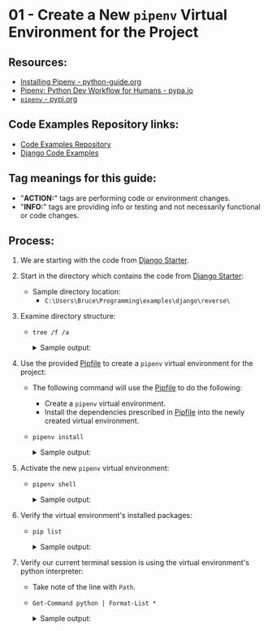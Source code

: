 # 01 - Create a New `pipenv` Virtual Environment for the Project

## Resources:
* [Installing Pipenv - python-guide.org](https://docs.python-guide.org/dev/virtualenvs/#installing-pipenv)
* [Pipenv: Python Dev Workflow for Humans - pypa.io](https://pipenv.pypa.io/en/latest/)
* [`pipenv` - pypi.org](https://pypi.org/project/pipenv/)


## Code Examples Repository links:
* [Code Examples Repository](../../../README.md)
* [Django Code Examples](../../README.md)

## Tag meanings for this guide:
* "**ACTION:**" tags are performing code or environment changes.
* "**INFO:**" tags are providing info or testing and not necessarily functional or code changes.

## Process:
1. We are starting with the code from [Django Starter](../../django-starter/README.md).

1. Start in the directory which contains the code from [Django Starter](../../django-starter/README.md):
    * Sample directory location:
        * `C:\Users\Bruce\Programming\examples\django\reverse\`

1. Examine directory structure:
    * `tree /f /a`
        <details>
        <summary>Sample output:</summary>

            PS C:\Users\Bruce\Programming\examples\django\reverse> tree /f /a
            Folder PATH listing for volume OS
            Volume serial number is CC00-DD12
            C:.
            |   manage.py
            |   Pipfile
            |   Pipfile.lock
            |   README.md
            |
            +---notes
            |       commands_and_links.md
            |       notes.md
            |
            +---the_app
            |   |   admin.py
            |   |   apps.py
            |   |   models.py
            |   |   tests.py
            |   |   views.py
            |   |   __init__.py
            |   |
            |   \---migrations
            |           __init__.py
            |
            \---the_project
                    asgi.py
                    settings.py
                    urls.py
                    wsgi.py
                    __init__.py

            PS C:\Users\Bruce\Programming\examples\django\reverse>
        </details>

1. Use the provided [Pipfile](../Pipfile) to create a `pipenv` virtual environment for the project:
    * The following command will use the [Pipfile](../Pipfile) to do the following:
        * Create a `pipenv` virtual environment.
        * Install the dependencies prescribed in [Pipfile](../Pipfile) into the newly created virtual environment.
    * `pipenv install`
        <details>
        <summary>Sample output:</summary>

            PS C:\Users\Bruce\Programming\examples\django\reverse> pipenv install
            Creating a virtualenv for this project...
            Pipfile: C:\Users\Bruce\Programming\examples\django\reverse\Pipfile
            Using C:/Users/Bruce/AppData/Local/Programs/Python/Python310/python.exe (3.10.6) to create virtualenv...
            [=== ] Creating virtual environment...
              creator CPython3Windows(dest=C:\Users\Bruce\.virtualenvs\reverse-gikyn-XH, clear=False, no_vcs_ignore=False, global=False)
              seeder FromAppData(download=False, pip=bundle, setuptools=bundle, wheel=bundle, via=copy, app_data_dir=C:\Users\Bruce\AppData\Local\pypa\virtualenv)
                added seed packages: pip==22.2.2, setuptools==64.0.3, wheel==0.37.1
              activators BashActivator,BatchActivator,FishActivator,NushellActivator,PowerShellActivator,PythonActivator

            Successfully created virtual environment!
            Virtualenv location: C:\Users\Bruce\.virtualenvs\reverse-gikyn-XH
            Installing dependencies from Pipfile.lock (2d0928)...
              ================================ 5/5 - 00:00:08
            To activate this project's virtualenv, run pipenv shell.
            Alternatively, run a command inside the virtualenv with pipenv run.
            PS C:\Users\Bruce\Programming\examples\django\reverse>
        </details>

1. Activate the new `pipenv` virtual environment:
    * `pipenv shell`
        <details>
        <summary>Sample output:</summary>

            PS C:\Users\Bruce\Programming\examples\django\reverse> pipenv shell
            Launching subshell in virtual environment...
            PowerShell 7.2.6
            Copyright (c) Microsoft Corporation.

            https://aka.ms/powershell
            Type 'help' to get help.

            PS C:\Users\Bruce\Programming\examples\django\reverse>
        </details>

1. Verify the virtual environment's installed packages:
    * `pip list`
        <details>
        <summary>Sample output:</summary>

            PS C:\Users\Bruce\Programming\examples\django\reverse> pip list
            Package    Version
            ---------- -------
            asgiref    3.5.2
            Django     4.0
            docutils   0.19
            pip        22.2.2
            setuptools 64.0.3
            sqlparse   0.4.2
            tzdata     2022.2
            wheel      0.37.1
            PS C:\Users\Bruce\Programming\examples\django\reverse>
        </details>

1. Verify our current terminal session is using the virtual environment's python interpreter:
    * Take note of the line with `Path`.
    * `Get-Command python | Format-List *`
        <details>
        <summary>Sample output:</summary>

            PS C:\Users\Bruce\Programming\examples\django\reverse> Get-Command python | Format-List *

            HelpUri            :
            FileVersionInfo    : File:             C:\Users\Bruce\.virtualenvs\reverse-gikyn-XH\Scripts\python.exe
                                InternalName:     Python Launcher
                                OriginalFilename: py.exe
                                FileVersion:      3.10.6
                                FileDescription:  Python
                                Product:          Python
                                ProductVersion:   3.10.6
                                Debug:            False
                                Patched:          False
                                PreRelease:       False
                                PrivateBuild:     False
                                SpecialBuild:     False
                                Language:         Language Neutral

            Path               : C:\Users\Bruce\.virtualenvs\reverse-gikyn-XH\Scripts\python.exe
            Extension          : .exe
            Definition         : C:\Users\Bruce\.virtualenvs\reverse-gikyn-XH\Scripts\python.exe
            Source             : C:\Users\Bruce\.virtualenvs\reverse-gikyn-XH\Scripts\python.exe
            Version            : 3.10.6150.1013
            Visibility         : Public
            OutputType         : {System.String}
            Name               : python.exe
            CommandType        : Application
            ModuleName         :
            Module             :
            RemotingCapability : PowerShell
            Parameters         :
            ParameterSets      :


            PS C:\Users\Bruce\Programming\examples\django\reverse>
        </details>


